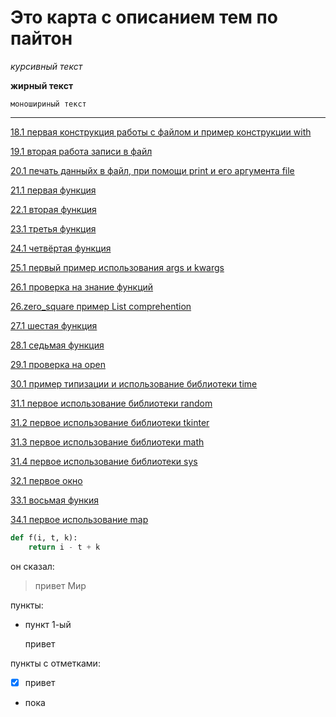 # Это карта с описанием тем по пайтон 

*курсивный текст*

**жирный текст**


`моношириный текст`


---

[18.1 первая конструкция работы с файлом и пример конструкции with](lesson_18/lesson%2018.py)

[19.1 вторая работа записи в файл](lesson_19/lesson%2019.py)

[20.1 печать данныйх в файл, при помощи print и его аргумента file](lesson_20/lesson%2020.py)

[21.1 первая функция](lesson_21/lesson%2021.py)

[22.1 вторая функция](lesson_22/lesson%2022.py)

[23.1 третья функция](lesson_23/lesson%2023.py)

[24.1 четвёртая функция](lesson_24/lesson%2024.py)

[25.1 первый пример использования args и kwargs](lesson_25/lesson%2025.py)

[26.1 проверка на знание функций](lesson_26/lesson%2026.py)

[26.zero_square пример List comprehention](lesson_26/zero_square.py) 

[27.1 шестая функция](lesson_27/lesson%2027.py)

[28.1 седьмая функция](lesson_28/lesson_28_1.py)

[29.1 проверка на open](lesson_29/lesson_29_1.py)

[30.1 пример типизации и использование библиотеки time ](lesson_30/lesson_30_1.py)

[31.1 первое использование библиотеки random](lesson_31/lesson_31_1.py)

[31.2 первое использование библиотеки tkinter](lesson_31/lesson_31_2.py)

[31.3 первое использование библиотеки math](lesson_31/lesson_31_3.py)

[31.4 первое использование библиотеки sys ](lesson_31/lesson_31_4.py)

[32.1 первое окно](lesson_32/lesson_32_1.py)

[33.1 восьмая функия](lesson_33/lesson_33_1.py)

[34.1 первое использование map](lesson_34/lesson_34_1.py)

```python
def f(i, t, k):
    return i - t + k
```


он сказал:

> привет Мир


пункты:
* пункт 1-ый
  
  привет


пункты с отметками:
* [x] привет
+ пока